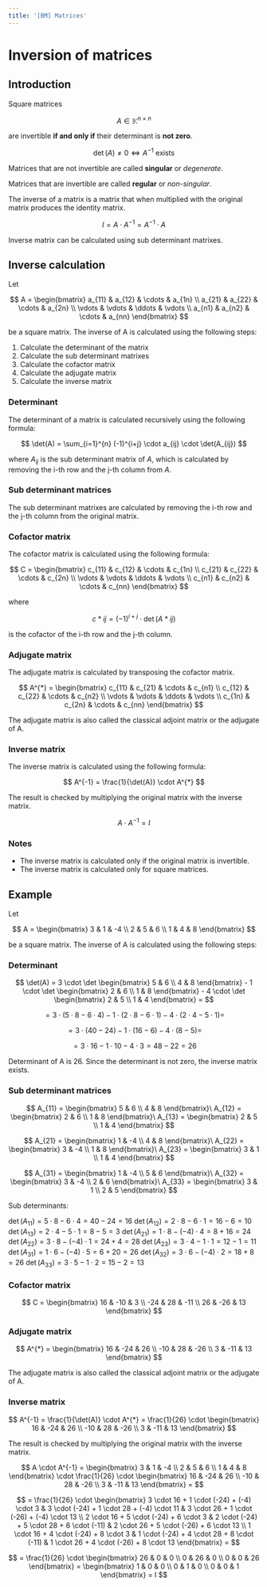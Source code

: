 ```yaml
---
title: '[BM] Matrices'
---
```


# Inversion of matrices

## Introduction

Square matrices

$$
A \in \mathbb{K}^{n \times n}
$$

are invertible **if and only if** their determinant is **not zero**.

$$
\det(A) \neq 0 \Leftrightarrow A^{-1} \text{ exists}
$$

Matrices that are not invertible are called **singular** or _degenerate_.

Matrices that are invertible are called **regular** or _non-singular_.

The inverse of a matrix is a matrix that when multiplied with the original matrix produces the identity matrix.

$$
I = A \cdot A^{-1} = A^{-1} \cdot A
$$

Inverse matrix can be calculated using sub determinant matrixes.

## Inverse calculation

Let

$$
A = \begin{bmatrix}
    a_{11} & a_{12} & \cdots & a_{1n} \\
    a_{21} & a_{22} & \cdots & a_{2n} \\
    \vdots & \vdots & \ddots & \vdots \\
    a_{n1} & a_{n2} & \cdots & a_{nn}
\end{bmatrix}
$$

be a square matrix. The inverse of A is calculated using the following steps:

1. Calculate the determinant of the matrix
2. Calculate the sub determinant matrixes
3. Calculate the cofactor matrix
4. Calculate the adjugate matrix
5. Calculate the inverse matrix

### Determinant

The determinant of a matrix is calculated recursively using the following formula:

$$
\det(A) = \sum_{i=1}^{n} (-1)^{i+j} \cdot a_{ij} \cdot \det(A_{ij})
$$

where $A_{ij}$ is the sub determinant matrix of $A$, which is calculated by removing the i-th row and the j-th column from $A$.

### Sub determinant matrices

The sub determinant matrixes are calculated by removing the i-th row and the j-th column from the original matrix.

### Cofactor matrix

The cofactor matrix is calculated using the following formula:

$$
C = \begin{bmatrix}
    c_{11} & c_{12} & \cdots & c_{1n} \\
    c_{21} & c_{22} & \cdots & c_{2n} \\
    \vdots & \vdots & \ddots & \vdots \\
    c_{n1} & c_{n2} & \cdots & c_{nn}
\end{bmatrix}
$$

where

$$
c*{ij} = (-1)^{i+j} \cdot \det(A*{ij})
$$

is the cofactor of the i-th row and the j-th column.

### Adjugate matrix

The adjugate matrix is calculated by transposing the cofactor matrix.

$$
A^{*} = \begin{bmatrix}
    c_{11} & c_{21} & \cdots & c_{n1} \\
    c_{12} & c_{22} & \cdots & c_{n2} \\
    \vdots & \vdots & \ddots & \vdots \\
    c_{1n} & c_{2n} & \cdots & c_{nn}
\end{bmatrix}
$$

The adjugate matrix is also called the classical adjoint matrix or the adjugate of A.

### Inverse matrix

The inverse matrix is calculated using the following formula:

$$
A^{-1} = \frac{1}{\det(A)} \cdot A^{*}
$$

The result is checked by multiplying the original matrix with the inverse matrix.

$$
A \cdot A^{-1} = I
$$

### Notes

- The inverse matrix is calculated only if the original matrix is invertible.
- The inverse matrix is calculated only for square matrices.

## Example

Let

$$
A = \begin{bmatrix}
    3 & 1 & -4 \\
    2 & 5 & 6 \\
    1 & 4 & 8
\end{bmatrix}
$$

be a square matrix. The inverse of A is calculated using the following steps:

### Determinant

$$
\det(A) = 3 \cdot \det \begin{bmatrix}
    5 & 6 \\
    4 & 8
\end{bmatrix} - 1 \cdot \det \begin{bmatrix}
    2 & 6 \\
    1 & 8
\end{bmatrix} - 4 \cdot \det \begin{bmatrix}
    2 & 5 \\
    1 & 4
\end{bmatrix} =
$$

$$
= 3 \cdot (5 \cdot 8 - 6 \cdot 4) - 1 \cdot (2 \cdot 8 - 6 \cdot 1) - 4 \cdot (2 \cdot 4 - 5 \cdot 1) =
$$

$$
= 3 \cdot (40 - 24) - 1 \cdot (16 - 6) - 4 \cdot (8 - 5) =
$$

$$
= 3 \cdot 16 - 1 \cdot 10 - 4 \cdot 3 = 48 - 22 = 26
$$

Determinant of A is 26. Since the determinant is not zero, the inverse matrix exists.

### Sub determinant matrices

$$
A_{11} = \begin{bmatrix}
    5 & 6 \\
    4 & 8
\end{bmatrix}\ A_{12} = \begin{bmatrix}
    2 & 6 \\
    1 & 8
\end{bmatrix}\ A_{13} = \begin{bmatrix}
    2 & 5 \\
    1 & 4
\end{bmatrix}
$$

$$
A_{21} = \begin{bmatrix}
    1 & -4 \\
    4 & 8
\end{bmatrix}\ A_{22} = \begin{bmatrix}
    3 & -4 \\
    1 & 8
\end{bmatrix}\ A_{23} = \begin{bmatrix}
    3 & 1 \\
    1 & 4
\end{bmatrix}
$$

$$
A_{31} = \begin{bmatrix}
    1 & -4 \\
    5 & 6
\end{bmatrix}\ A_{32} = \begin{bmatrix}
    3 & -4 \\
    2 & 6
\end{bmatrix}\ A_{33} = \begin{bmatrix}
    3 & 1 \\
    2 & 5
\end{bmatrix}
$$

Sub determinants:

$\det(A_{11}) = 5 \cdot 8 - 6 \cdot 4 = 40 - 24 = 16$
$\det(A_{12}) = 2 \cdot 8 - 6 \cdot 1 = 16 - 6 = 10$
$\det(A_{13}) = 2 \cdot 4 - 5 \cdot 1 = 8 - 5 = 3$
$\det(A_{21}) = 1 \cdot 8 - (-4) \cdot 4 = 8 + 16 = 24$
$\det(A_{22}) = 3 \cdot 8 - (-4) \cdot 1 = 24 + 4 = 28$
$\det(A_{23}) = 3 \cdot 4 - 1 \cdot 1 = 12 - 1 = 11$
$\det(A_{31}) = 1 \cdot 6 - (-4) \cdot 5 = 6 + 20 = 26$
$\det(A_{32}) = 3 \cdot 6 - (-4) \cdot 2 = 18 + 8 = 26$
$\det(A_{33}) = 3 \cdot 5 - 1 \cdot 2 = 15 - 2 = 13$

### Cofactor matrix

$$
C = \begin{bmatrix}
    16 & -10 & 3 \\
    -24 & 28 & -11 \\
    26 & -26 & 13
\end{bmatrix}
$$

### Adjugate matrix

$$
A^{*} = \begin{bmatrix}
    16 & -24 & 26 \\
    -10 & 28 & -26 \\
    3 & -11 & 13
\end{bmatrix}
$$

The adjugate matrix is also called the classical adjoint matrix or the adjugate of A.

### Inverse matrix

$$
A^{-1} = \frac{1}{\det(A)} \cdot A^{*} = \frac{1}{26} \cdot \begin{bmatrix}
    16 & -24 & 26 \\
    -10 & 28 & -26 \\
    3 & -11 & 13
\end{bmatrix}
$$

The result is checked by multiplying the original matrix with the inverse matrix.

$$
A \cdot A^{-1} = \begin{bmatrix}
    3 & 1 & -4 \\
    2 & 5 & 6 \\
    1 & 4 & 8
\end{bmatrix} \cdot \frac{1}{26} \cdot \begin{bmatrix}
    16 & -24 & 26 \\
    -10 & 28 & -26 \\
    3 & -11 & 13
\end{bmatrix} =
$$

$$
= \frac{1}{26} \cdot \begin{bmatrix}
  3 \cdot 16 + 1 \cdot (-24) + (-4) \cdot 3 & 3 \cdot (-24) + 1 \cdot 28 + (-4) \cdot 11 & 3 \cdot 26 + 1 \cdot (-26) + (-4) \cdot 13 \\
  2 \cdot 16 + 5 \cdot (-24) + 6 \cdot 3 & 2 \cdot (-24) + 5 \cdot 28 + 6 \cdot (-11) & 2 \cdot 26 + 5 \cdot (-26) + 6 \cdot 13 \\
  1 \cdot 16 + 4 \cdot (-24) + 8 \cdot 3 & 1 \cdot (-24) + 4 \cdot 28 + 8 \cdot (-11) & 1 \cdot 26 + 4 \cdot (-26) + 8 \cdot 13
\end{bmatrix} =
$$

$$
= \frac{1}{26} \cdot \begin{bmatrix}
    26 & 0 & 0 \\
    0 & 26 & 0 \\
    0 & 0 & 26
\end{bmatrix} = \begin{bmatrix}
    1 & 0 & 0 \\
    0 & 1 & 0 \\
    0 & 0 & 1
\end{bmatrix} = I
$$
